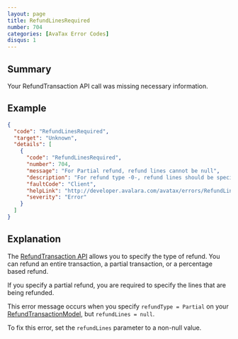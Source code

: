 ```yaml
---
layout: page
title: RefundLinesRequired
number: 704
categories: [AvaTax Error Codes]
disqus: 1
---
```


## Summary

Your RefundTransaction API call was missing necessary information.

## Example

```json
{
  "code": "RefundLinesRequired",
  "target": "Unknown",
  "details": [
    {
      "code": "RefundLinesRequired",
      "number": 704,
      "message": "For Partial refund, refund lines cannot be null",
      "description": "For refund type -0-, refund lines should be specified",
      "faultCode": "Client",
      "helpLink": "http://developer.avalara.com/avatax/errors/RefundLinesRequired",
      "severity": "Error"
    }
  ]
}
```

## Explanation

The [RefundTransaction API](/api-reference/avatax/rest/v2/methods/Transactions/RefundTransaction/) allows you to specify the type of refund.  You can refund an entire transaction, a partial transaction, or a percentage based refund.

If you specify a partial refund, you are required to specify the lines that are being refunded.

This error message occurs when you specify `refundType = Partial` on your [RefundTransactionModel](/api-reference/avatax/rest/v2/models/RefundTransactionModel/), but `refundLines = null`.

To fix this error, set the `refundLines` parameter to a non-null value.
